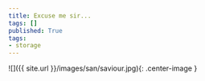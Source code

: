 ```yaml
---
title: Excuse me sir...
tags: []
published: True
tags:
- storage
---
```


![]({{ site.url }}/images/san/saviour.jpg){: .center-image }
